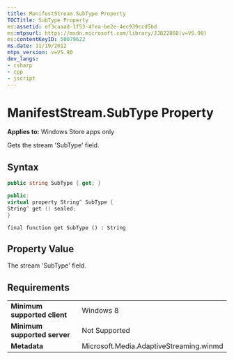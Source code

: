 ```yaml
---
title: ManifestStream.SubType Property
TOCTitle: SubType Property
ms:assetid: ef3caaad-1f53-4fea-be2e-4ec939ccd5bd
ms:mtpsurl: https://msdn.microsoft.com/library/JJ822868(v=VS.90)
ms:contentKeyID: 50079622
ms.date: 11/19/2012
mtps_version: v=VS.90
dev_langs:
- csharp
- cpp
- jscript
---
```


# ManifestStream.SubType Property

**Applies to:** Windows Store apps only

Gets the stream 'SubType' field.

## Syntax

```csharp
public string SubType { get; }
```

```cpp
public:
virtual property String^ SubType {
String^ get () sealed;
}
```

```jscript
final function get SubType () : String
```

## Property Value

The stream 'SubType' field.

## Requirements

|||
|--- |--- |
|**Minimum supported client**|Windows 8|
|**Minimum supported server**|Not Supported|
|**Metadata**|Microsoft.Media.AdaptiveStreaming.winmd|

